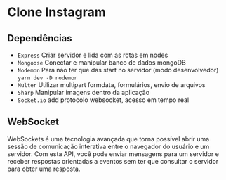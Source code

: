 # Clone Instagram



## Dependências

- `Express` Criar servidor e lida com as rotas em nodes
- `Mongoose` Conectar e manipular banco de dados mongoDB
- `Nodemon` Para não ter que das start no servidor (modo desenvolvedor) `yarn dev -D nodemon`
- `Multer` Utilizar multipart formdata, formulários, envio de arquivos
- `Sharp` Manipular imagens dentro da aplicação
- `Socket.io` add protocolo websocket, acesso em tempo real


## WebSocket
WebSockets é uma tecnologia avançada que torna possível abrir uma sessão de comunicação interativa entre o navegador do usuário e um servidor. Com esta API, você pode enviar mensagens para um servidor e receber respostas orientadas a eventos sem ter que consultar o servidor para obter uma resposta.
